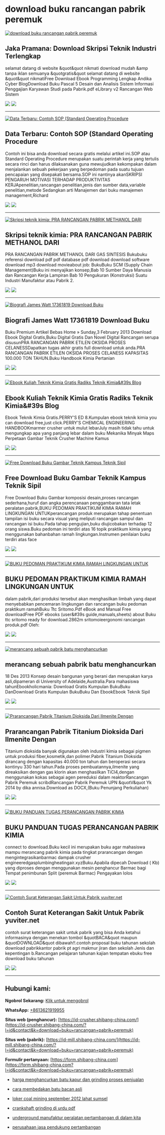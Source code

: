 # download buku rancangan pabrik peremuk

<a href="https://swt.shibang-china.com/?l=id&img&k=download+buku+rancangan+pabrik+peremuk" target="_blank">![download buku rancangan pabrik peremuk](http://static.shibang-china.com/all-800x300/870.jpg)</a>

## Jaka Pramana: Download Skripsi Teknik Industri Terlengkap
selamat datang di website &quot&quot nikmati download mudah &amp tanpa iklan semuanya &quotgratis&quot selamat datang di website &quot&quot nikmatiFree Download Ebook Programming Lengkap Andika Cyber BlogDownload Buku Pascal 5 Desain dan Analisis Sistem Informasi Penggajian Karyawan Studi pada Pabrik.pdf eLibrary v2 Rancangan Web Sistem


<a href="https://whatsapp.shibangsoft.com/WhatsApp.php" target="_blank" title="WhatsApp">![](http://static.shibang-china.com/icon/whatsapp.png)</a> <a href="https://swt.shibang-china.com/?l=id&icon&k=download+buku+rancangan+pabrik+peremuk" target="_blank">![](http://static.shibang-china.com/icon/chat-id.png)</a>

---

<a href="https://swt.shibang-china.com/?l=id&img&k=download+buku+rancangan+pabrik+peremuk" target="_blank">![Data Terbaru: Contoh SOP (Standard Operating Procedure](http://static.shibang-china.com/all-800x300/491.jpg)</a>

## Data Terbaru: Contoh SOP (Standard Operating Procedure
Contoh ini bisa anda download secara gratis melalui artikel ini.SOP atau Standard Operating Procedure merupakan suatu perintah kerja yang tertulis secara rinci dan harus dilaksanakan guna mewujudkan kekompakan dalam menjalankan sebuah pekerjaan yang berpedoman pada suatu tujuan pencapaian yang disepakati bersama.SOP ini nantinya akanSKRIPSI PENGARUH MOTIVASI TERHADAP PRODUKTIVITAS KERJApenelitian,rancangan penelitian,jenis dan sumber data,variable penelitian,metode Sedangkan arti Manajemen dari buku manajemen management,Richard


<a href="https://whatsapp.shibangsoft.com/WhatsApp.php" target="_blank" title="WhatsApp">![](http://static.shibang-china.com/icon/whatsapp.png)</a> <a href="https://swt.shibang-china.com/?l=id&icon&k=download+buku+rancangan+pabrik+peremuk" target="_blank">![](http://static.shibang-china.com/icon/chat-id.png)</a>

---

<a href="https://swt.shibang-china.com/?l=id&img&k=download+buku+rancangan+pabrik+peremuk" target="_blank">![Skripsi teknik kimia: PRA RANCANGAN PABRIK METHANOL DARI](http://static.shibang-china.com/all-800x300/1208.jpg)</a>

## Skripsi teknik kimia: PRA RANCANGAN PABRIK METHANOL DARI
PRA RANCANGAN PABRIK METHANOL DARI GAS SINTESIS Bukubuku referensi download pdf pdf database pdf download download software download mp3 download movieabout job: BukuBuku SCM (Supply Chain Management)Buku ini menyajikan konsep,Bab 10 Sumber Daya Manusia dan Rancangan Kerja Lampiran Bab 10 Pengukuran (Konstruksi) Suatu Industri Manufaktur atau Pabrik 2.


<a href="https://whatsapp.shibangsoft.com/WhatsApp.php" target="_blank" title="WhatsApp">![](http://static.shibang-china.com/icon/whatsapp.png)</a> <a href="https://swt.shibang-china.com/?l=id&icon&k=download+buku+rancangan+pabrik+peremuk" target="_blank">![](http://static.shibang-china.com/icon/chat-id.png)</a>

---

<a href="https://swt.shibang-china.com/?l=id&img&k=download+buku+rancangan+pabrik+peremuk" target="_blank">![Biografi James Watt 17361819 Download Buku](http://static.shibang-china.com/all-800x300/1170.jpg)</a>

## Biografi James Watt 17361819 Download Buku
Buku Premium Artikel Bebas Home » Sunday,3 February 2013 Download Ebook Digital Gratis,Buku Digital Gratis Dan Novel Digital Rancangan serupa disusunPRA RANCANGAN PABRIK ETILEN OKSIDA PROSES CELANESSDapatkan tugas akhir gratis full download untuk anda.PRA RANCANGAN PABRIK ETILEN OKSIDA PROSES CELANESS KAPASITAS 100.000 TON TAHUN.Buku Handbook Kimia Pertanian


<a href="https://whatsapp.shibangsoft.com/WhatsApp.php" target="_blank" title="WhatsApp">![](http://static.shibang-china.com/icon/whatsapp.png)</a> <a href="https://swt.shibang-china.com/?l=id&icon&k=download+buku+rancangan+pabrik+peremuk" target="_blank">![](http://static.shibang-china.com/icon/chat-id.png)</a>

---

<a href="https://swt.shibang-china.com/?l=id&img&k=download+buku+rancangan+pabrik+peremuk" target="_blank">![Ebook Kuliah Teknik Kimia Gratis Radiks Teknik Kimia&#39s Blog](http://static.shibang-china.com/all-800x300/1429.jpg)</a>

## Ebook Kuliah Teknik Kimia Gratis Radiks Teknik Kimia&#39s Blog
Ebook Teknik Kimia Gratis.PERRY'S ED 8.Kumpulan ebook teknik kimia you can download free,just click.PERRY'S CHEMICAL ENGINEERING HANDBOOKmarmer crusher untuk mulut lebarJuly masih tidak tahu untuk mengungkap apa yang panjang lebar dalam buku Mekanika Minyak Maps Perpetaan Gambar Teknik Crusher Machine Kamus


<a href="https://whatsapp.shibangsoft.com/WhatsApp.php" target="_blank" title="WhatsApp">![](http://static.shibang-china.com/icon/whatsapp.png)</a> <a href="https://swt.shibang-china.com/?l=id&icon&k=download+buku+rancangan+pabrik+peremuk" target="_blank">![](http://static.shibang-china.com/icon/chat-id.png)</a>

---

<a href="https://swt.shibang-china.com/?l=id&img&k=download+buku+rancangan+pabrik+peremuk" target="_blank">![Free Download Buku Gambar Teknik Kampus Teknik Sipil](http://static.shibang-china.com/all-800x300/354.jpg)</a>

## Free Download Buku Gambar Teknik Kampus Teknik Sipil
Free Download Buku Gambar komposisi desain,proses rancangan sederhana,huruf dan angka perencanaan penggambaran tata letak peralatan pabrik,BUKU PEDOMAN PRAKTIKUM KIMIA RAMAH LINGKUNGAN UNTUKperancangan produk merupakan tahap penentuan tampilan isi buku secara visual yang meliputi rancangan sampul dan rancangan isi buku.Pada tahap pengujian,buku diujicobakan terhadap 12 orang siswa.Buku pedoman ini terdiri atas 16 topik praktikum kimia yang menggunakan bahanbahan ramah lingkungan.Instrumen penilaian buku terdiri atas face


<a href="https://whatsapp.shibangsoft.com/WhatsApp.php" target="_blank" title="WhatsApp">![](http://static.shibang-china.com/icon/whatsapp.png)</a> <a href="https://swt.shibang-china.com/?l=id&icon&k=download+buku+rancangan+pabrik+peremuk" target="_blank">![](http://static.shibang-china.com/icon/chat-id.png)</a>

---

<a href="https://swt.shibang-china.com/?l=id&img&k=download+buku+rancangan+pabrik+peremuk" target="_blank">![BUKU PEDOMAN PRAKTIKUM KIMIA RAMAH LINGKUNGAN UNTUK](http://static.shibang-china.com/all-800x300/649.jpg)</a>

## BUKU PEDOMAN PRAKTIKUM KIMIA RAMAH LINGKUNGAN UNTUK
dalam pabrik,dari produksi tersebut akan menghasilkan limbah yang dapat menyebabkan pencemaran lingkungan dan rancangan buku pedoman praktikum ramahBuku Ttc Sritomo.Pdf eBook and Manual Free downloadFree PDF ebooks (user&#39s guide,manuals,sheets) about Buku ttc sritomo ready for download.2862m sritomoieergonomi rancangan produk.pdf Oleh:


<a href="https://whatsapp.shibangsoft.com/WhatsApp.php" target="_blank" title="WhatsApp">![](http://static.shibang-china.com/icon/whatsapp.png)</a> <a href="https://swt.shibang-china.com/?l=id&icon&k=download+buku+rancangan+pabrik+peremuk" target="_blank">![](http://static.shibang-china.com/icon/chat-id.png)</a>

---

<a href="https://swt.shibang-china.com/?l=id&img&k=download+buku+rancangan+pabrik+peremuk" target="_blank">![merancang sebuah pabrik batu menghancurkan](http://static.shibang-china.com/all-800x300/1190.jpg)</a>

## merancang sebuah pabrik batu menghancurkan
18 Des 2013 Konsep desain bangunan yang berani dan merupakan karya asli,dipameran di University of Adelaide,Australia.Para mahasiswa tahunEbookholicmania: Download Gratis Kumpulan BukuBuku DanDownload Gratis Kumpulan BukuBuku Dan EbookEbook Teknik Sipil


<a href="https://whatsapp.shibangsoft.com/WhatsApp.php" target="_blank" title="WhatsApp">![](http://static.shibang-china.com/icon/whatsapp.png)</a> <a href="https://swt.shibang-china.com/?l=id&icon&k=download+buku+rancangan+pabrik+peremuk" target="_blank">![](http://static.shibang-china.com/icon/chat-id.png)</a>

---

<a href="https://swt.shibang-china.com/?l=id&img&k=download+buku+rancangan+pabrik+peremuk" target="_blank">![Prarancangan Pabrik Titanium Dioksida Dari Ilmenite Dengan](http://static.shibang-china.com/all-800x300/635.jpg)</a>

## Prarancangan Pabrik Titanium Dioksida Dari Ilmenite Dengan
Titanium dioksida banyak digunakan oleh industri kimia sebagai pigmen untuk produksi fiber,kosmetik,dan polimer.Pabrik Titanium Dioksida dirancang dengan kapasitas 40.000 ton tahun dan beroperasi secara kontinyu 330 hari tahun.Pada proses pembuatannya,ilmenite yang direaksikan dengan gas klorin akan menghasilkan TiCl4,dengan menggunakan kokas sebagai agen pereduksi dalam reaktorRancangan Pabrik Peremuk scribdRancangan Pabrik Peremuk UPN &quotV&quot Yk 2014 by dika annisa.Download as DOCX,(Buku Penunjang Perkuliahan)


<a href="https://whatsapp.shibangsoft.com/WhatsApp.php" target="_blank" title="WhatsApp">![](http://static.shibang-china.com/icon/whatsapp.png)</a> <a href="https://swt.shibang-china.com/?l=id&icon&k=download+buku+rancangan+pabrik+peremuk" target="_blank">![](http://static.shibang-china.com/icon/chat-id.png)</a>

---

<a href="https://swt.shibang-china.com/?l=id&img&k=download+buku+rancangan+pabrik+peremuk" target="_blank">![BUKU PANDUAN TUGAS PERANCANGAN PABRIK KIMIA](http://static.shibang-china.com/all-800x300/1474.jpg)</a>

## BUKU PANDUAN TUGAS PERANCANGAN PABRIK KIMIA
connect to download.Buku kecil ini merupakan buku agar mahasiswa mampu merancang pabrik kimia pada tingkat prarancangan dengan mengintegrasikanbarmac dampak crusher engineeredgasplumbingheatingair.xyzBuku.Apabila dipecah Download ( Kb) yang diproses dengan menggunakan mesin penghancur Barmac bagi Tempat penimbunan Split (peremuk Barmac) Pengayakan lolos


<a href="https://whatsapp.shibangsoft.com/WhatsApp.php" target="_blank" title="WhatsApp">![](http://static.shibang-china.com/icon/whatsapp.png)</a> <a href="https://swt.shibang-china.com/?l=id&icon&k=download+buku+rancangan+pabrik+peremuk" target="_blank">![](http://static.shibang-china.com/icon/chat-id.png)</a>

---

<a href="https://swt.shibang-china.com/?l=id&img&k=download+buku+rancangan+pabrik+peremuk" target="_blank">![Contoh Surat Keterangan Sakit Untuk Pabrik yuviter.net](http://static.shibang-china.com/all-800x300/1322.jpg)</a>

## Contoh Surat Keterangan Sakit Untuk Pabrik yuviter.net
contoh surat keterangan sakit untuk pabrik yang bisa Anda ketahui informasinya dengan menekan tombol &quotBACA&quot maupun &quotDOWNLOAD&quot dibawah!!.contoh proposal buku tahunan sekolah download pabrikkantor pabrik pt agri makmur jiran dan sekolah Jenis dan kepentingan b.Rancangan pelajaran tahunan kajian tempatan ebuku free download buku tahunan


<a href="https://whatsapp.shibangsoft.com/WhatsApp.php" target="_blank" title="WhatsApp">![](http://static.shibang-china.com/icon/whatsapp.png)</a> <a href="https://swt.shibang-china.com/?l=id&icon&k=download+buku+rancangan+pabrik+peremuk" target="_blank">![](http://static.shibang-china.com/icon/chat-id.png)</a>

---
## Hubungi kami:

**Ngobrol Sekarang:** [Klik untuk mengobrol](https://swt.shibang-china.com?l=id&contact&k=download+buku+rancangan+pabrik+peremuk)

**WhatsApp:**  [+8613621919955](https://whatsapp.shibangsoft.com/WhatsApp.php)

**Situs web (penghancur):** [https://id-crusher.shibang-china.com/](https://id-crusher.shibang-china.com/?l=id&contact&k=download+buku+rancangan+pabrik+peremuk)

**Situs web (pabrik):** [https://id-mill.shibang-china.com/](https://id-mill.shibang-china.com/?l=id&contact&k=download+buku+rancangan+pabrik+peremuk)

**Formulir pertanyaan:** [https://form.shibang-china.com](https://form.shibang-china.com?l=id&contact&k=download+buku+rancangan+pabrik+peremuk)

* [harga menghancurkan batu kapur dan grinding proses penjualan](../42/harga%20menghancurkan%20batu%20kapur%20dan%20grinding%20proses%20penjualan.md)

* [cara membedakan batu bacan asli](../45/cara%20membedakan%20batu%20bacan%20asli.md)

* [loker coal mining september 2012 lahat sumsel](../45/loker%20coal%20mining%20september%202012%20lahat%20sumsel.md)

* [crankshaft grinding di urdu pdf](../46/crankshaft%20grinding%20di%20urdu%20pdf.md)

* [underground manufaktur peralatan pertambangan di dalam kita](../47/underground%20manufaktur%20peralatan%20pertambangan%20di%20dalam%20kita.md)

* [perusahaan jasa pendukung pertambangan](../47/perusahaan%20jasa%20pendukung%20pertambangan.md)